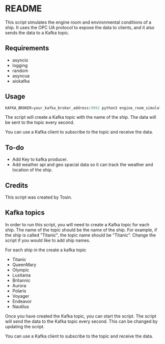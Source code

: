 # README

This script simulates the engine room and environmental conditions of a ship. It uses the OPC UA protocol to expose the data to clients, and it also sends the data to a Kafka topic.

## Requirements

* asyncio
* logging
* random
* asyncua
* aiokafka

## Usage

```python
KAFKA_BROKER=your_kafka_broker_address:9092 python3 engine_room_simulator.py
```


The script will create a Kafka topic with the name of the ship. The data will be sent to the topic every second.

You can use a Kafka client to subscribe to the topic and receive the data.

## To-do

* Add Key to kafka producer.
* Add weather api and geo spacial data so it can track the weather and location of the ship.

## Credits

This script was created by Tosin.

## Kafka topics

In order to run this script, you will need to create a Kafka topic for each ship. The name of the topic should be the name of the ship. For example, if the ship is called "Titanic", the topic name should be "Titanic". Change the script if you would like to add ship names.

For each ship in the create a kafka topic 
*  Titanic
*  QueenMary
*  Olympic
*  Lusitania
*  Britannic
*  Aurora
*  Polaris
*  Voyager
*  Endeavor
*  Nautilus


Once you have created the Kafka topic, you can start the script. The script will send the data to the Kafka topic every second. This can be changed by updating the script.

You can use a Kafka client to subscribe to the topic and receive the data.